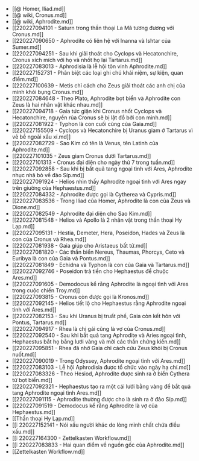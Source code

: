 - [[@ Homer, Iliad.md]]
- [[@ wiki, Cronus.md]]
- [[@ wiki, Aphrodite.md]]
- [[220227094101 - Saturn trong thần thoại La Mã tương đương với Cronus.md]]
- [[220227090650 - Aphrodite có liên hệ với Inanna và Ishtar của Sumer.md]]
- [[220227094251 - Sau khi giải thoát cho Cyclops và Hecatonchire, Cronus xích mích với họ và nhốt họ lại Tartarus.md]]
- [[220227083013 - Aphrodisia là lễ hội tôn vinh Aphrodite.md]]
- [[220227152731 - Phân biệt các loại ghi chú khái niệm, sự kiện, quan điểm.md]]
- [[220227100639 - Metis chỉ cách cho Zeus giải thoát các anh chị của mình khỏi bụng Cronus.md]]
- [[220227084648 - Theo Plato, Aphrodite bọt biển và Aphrodite con Zeus là hai nhân vật khác nhau.md]]
- [[220227094718 - Gaia tức giận khi Cronus nhốt Cyclops và Hecatonchire, nguyền rủa Cronus sẽ bị lật đổ bởi con mình.md]]
- [[220227081922 - Typhon là con cuối cùng của Gaia.md]]
- [[220227155509 - Cyclops và Hecatonchire bị Uranus giam ở Tartarus vì vẻ bề ngoài xấu xí.md]]
- [[220227082729 - Sao Kim có tên là Venus, tên Latinh của Aphrodite.md]]
- [[220227101035 - Zeus giam Cronus dưới Tartarus.md]]
- [[220227101313 - Cronus đại diện cho ngày thứ 7 trong tuần.md]]
- [[220227092858 - Sau khi bị bắt quả tang ngoại tình với Ares, Aphrodite nhục nhã bỏ về đảo Síp.md]]
- [[220227091924 - Helios nhìn thấy Aphrodite ngoại tình với Ares ngay trên giường của Hephaestus.md]]
- [[220227084332 - Aphrodite được gọi là Cytherea và Cypris.md]]
- [[220227083536 - Trong Iliad của Homer, Aphrodite là con của Zeus và Dione.md]]
- [[220227082549 - Aphrodite đại diện cho Sao Kim.md]]
- [[220227081548 - Helios và Apollo là 2 nhân vật trong thần thoại Hy Lạp.md]]
- [[220227095131 - Hestia, Demeter, Hera, Poseidon, Hades và Zeus là con của Cronus và Rhea.md]]
- [[220227081938 - Gaia giúp cho Aristaeus bất tử.md]]
- [[220227081820 - Các thần biển Nereus, Thaumas, Phorcys, Ceto và Euribya là con của Gaia và Pontus.md]]
- [[220227081849 - Echidna và Typhon là con của Gaia và Tartarus.md]]
- [[220227092746 - Poseidon trả tiền cho Hephaestus để chuộc Ares.md]]
- [[220227091605 - Demodocus kể rằng Aphrodite là ngoại tình với Ares trong cuộc chiến Troy.md]]
- [[220227093815 - Cronus còn được gọi là Kronos.md]]
- [[220227092145 - Helios tiết lộ cho Hephaestus rằng Aphrodite ngoại tình với Ares.md]]
- [[220227082153 - Sau khi Uranus bị truất phế, Gaia còn kết hôn với Pontus, Tartarus.md]]
- [[220227094917 - Rhea là chị gái cũng là vợ của Cronus.md]]
- [[220227092540 - Sau khi bắt quả tang Aphrodite và Aries ngoại tình, Hephaestus bắt họ bằng lưới vàng và mời các thần chứng kiến.md]]
- [[220227095851 - Rhea đã nhờ Gaia chỉ cách cứu Zeus khỏi bị Cronus nuốt.md]]
- [[220227090019 - Trong Odyssey, Aphrodite ngoại tình với Ares.md]]
- [[220227083103 - Lễ hội Aphrodisia được tổ chức vào ngày hạ chí.md]]
- [[220227083326 - Theo Hesiod, Aphrodite được sinh ra ở biển Cythera từ bọt biển.md]]
- [[220227092321 - Hephaestus tạo ra một cái lưới bằng vàng để bắt quả tang Aphrodite ngoại tình Ares.md]]
- [[220227091115 - Aphrodite thường được cho là sinh ra ở đảo Síp.md]]
- [[220227091519 - Demodocus kể rằng Aphrodite là vợ của Hephaestus.md]]
- [[Thần thoại Hy Lạp.md]]
- [[❕ 220227152141 - Nói xấu người khác do lòng mình chất chứa điều xấu.md]]
- [[❕ 220227164300 - Zettelkasten Workflow.md]]
- [[❕ 220227083833 - Hai quan điểm về nguồn gốc của Aphrodite.md]]
- [[Zettelkasten Workflow.md]]
